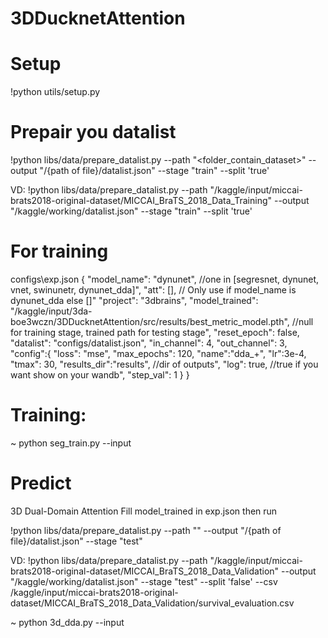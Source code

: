 # 3DDucknetAttention

# Setup
!python utils/setup.py <!your wandb key or empty>

# Prepair you datalist
!python libs/data/prepare_datalist.py --path "<folder_contain_dataset>" --output "/{path of file}/datalist.json" --stage "train" --split 'true'

VD: 
!python libs/data/prepare_datalist.py --path "/kaggle/input/miccai-brats2018-original-dataset/MICCAI_BraTS_2018_Data_Training" --output "/kaggle/working/datalist.json" --stage "train" --split 'true'

# For training

configs\exp.json
{
    "model_name": "dynunet", //one in [segresnet, dynunet, vnet, swinunetr, dynunet_dda]",
    "att": [],  // Only use if model_name is dynunet_dda else []" 
    "project": "3dbrains",
    "model_trained": "/kaggle/input/3da-boe3wczn/3DDucknetAttention/src/results/best_metric_model.pth",  //null for training stage, trained path for testing stage",
    "reset_epoch": false,
    "datalist": "configs/datalist.json",
    "in_channel":	4,
	"out_channel":	3,
    "config":{
        "loss": "mse",
        "max_epochs": 120,
        "name":"dda_+",
        "lr":3e-4,
        "tmax": 30,
        "results_dir":"results", //dir of outputs",
        "log": true, //true if you want show on your wandb",
        "step_val": 1
    }
}

# Training:

~ python seg_train.py --input <your exp.json file>

# Predict
3D Dual-Domain Attention
Fill model_trained in exp.json then run

!python libs/data/prepare_datalist.py --path "<Your folder contain dataset>" --output "/{path of file}/datalist.json" --stage "test" 

VD:
!python libs/data/prepare_datalist.py --path "/kaggle/input/miccai-brats2018-original-dataset/MICCAI_BraTS_2018_Data_Validation" --output "/kaggle/working/datalist.json" --stage "test" --split 'false' --csv /kaggle/input/miccai-brats2018-original-dataset/MICCAI_BraTS_2018_Data_Validation/survival_evaluation.csv

~ python 3d_dda.py --input <your exp.json file>